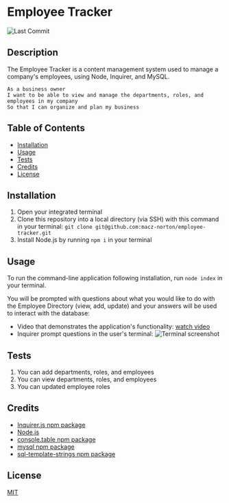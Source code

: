 # Employee Tracker
![Last Commit](https://img.shields.io/github/last-commit/macz-norton/employee-tracker)

## Description

The Employee Tracker is a content management system used to manage a company's employees, using Node, Inquirer, and MySQL.

```
As a business owner
I want to be able to view and manage the departments, roles, and employees in my company
So that I can organize and plan my business

```

## Table of Contents

* [Installation](#installation)
* [Usage](#usage)
* [Tests](#tests)
* [Credits](#credits)
* [License](#license)

## Installation

1. Open your integrated terminal 
2. Clone this repository into a local directory (via SSH) with this command in your terminal: `git clone git@github.com:macz-norton/employee-tracker.git`
3. Install Node.js by running `npm i` in your terminal

## Usage

To run the command-line application following installation, run `node index` in your terminal.

You will be prompted with questions about what you would like to do with the Employee Directory (view, add, update) and your answers will be used to interact with the database:
* Video that demonstrates the application's functionality: [watch video](https://user-images.githubusercontent.com/71162422/109406307-ca085e00-792c-11eb-9422-b76207cec107.mp4)
* Inquirer prompt questions in the user's terminal: ![Terminal screenshot](https://user-images.githubusercontent.com/71162422/109406300-bf4dc900-792c-11eb-889b-97b566a7fd0d.png)

## Tests

1. You can add departments, roles, and employees
2. You can view departments, roles, and employees
3. You can updated employee roles

## Credits

* [Inquirer.js npm package](https://www.npmjs.com/package/inquirer)
* [Node.js](https://nodejs.org/en/)
* [console.table npm package](https://www.npmjs.com/package/console.table)
* [mysql npm package](https://www.npmjs.com/package/mysql)
* [sql-template-strings npm package](https://www.npmjs.com/package/sql-template-strings)

## License

[MIT](https://choosealicense.com/licenses/mit/)